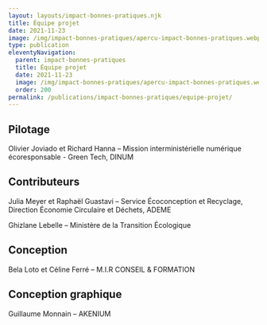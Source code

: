 ```yaml
---
layout: layouts/impact-bonnes-pratiques.njk
title: Équipe projet
date: 2021-11-23
image: /img/impact-bonnes-pratiques/apercu-impact-bonnes-pratiques.webp
type: publication
eleventyNavigation:
  parent: impact-bonnes-pratiques
  title: Équipe projet
  date: 2021-11-23
  image: /img/impact-bonnes-pratiques/apercu-impact-bonnes-pratiques.webp
  order: 200
permalink: /publications/impact-bonnes-pratiques/equipe-projet/
---
```


## Pilotage

Olivier Joviado et Richard Hanna – Mission interministérielle numérique écoresponsable - Green Tech, DINUM

## Contributeurs

Julia Meyer et Raphaël Guastavi – Service Écoconception et Recyclage, Direction Économie Circulaire et Déchets, ADEME

Ghizlane Lebelle – Ministère de la Transition Écologique

## Conception

Bela Loto et Céline Ferré – M.I.R CONSEIL & FORMATION

## Conception graphique

Guillaume Monnain – AKENIUM
